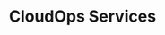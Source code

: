 ---
title: CloudOps Services
ExternalLink: https://cdn2.hubspot.net/hubfs/732832/One-pagers/EN_CloudOps_OP_Services_.pdf
---